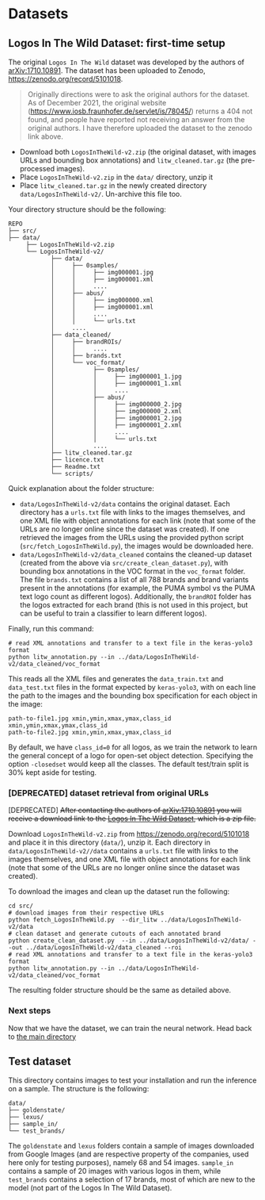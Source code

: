 # Datasets

## Logos In The Wild Dataset: first-time setup

The original `Logos In The Wild` dataset was developed by the authors of [arXiv:1710.10891](https://arxiv.org/abs/1710.10891). The dataset has been uploaded to Zenodo, https://zenodo.org/record/5101018. 

> Originally directions were to ask the original authors for the dataset. As of December 2021, the original website (https://www.iosb.fraunhofer.de/servlet/is/78045/) returns a 404 not found, and people have reported not receiving an answer from the original authors. I have therefore uploaded the dataset to the zenodo link above.

- Download both `LogosInTheWild-v2.zip` (the original dataset, with images URLs and bounding box annotations) and `litw_cleaned.tar.gz` (the pre-processed images). 
- Place `LogosInTheWild-v2.zip` in the `data/` directory, unzip it 
- Place `litw_cleaned.tar.gz` in the newly created directory `data/LogosInTheWild-v2/`. Un-archive this file too.

Your directory structure should be the following:
```
REPO
├── src/  
├── data/
     ├── LogosInTheWild-v2.zip
     └── LogosInTheWild-v2/
            ├── data/
            │     ├── 0samples/
            │     │     ├── img000001.jpg
            │     │     ├── img000001.xml
            │     │     ....            
            │     ├── abus/
            │     │     ├── img000000.xml
            │     │     ├── img000001.xml
            │     │     ....
            │     │     └── urls.txt
            │     ....
            ├── data_cleaned/
            │     ├── brandROIs/
            │     │     ....
            │     ├── brands.txt
            │     └── voc_format/
            │           ├── 0samples/
            │           │     ├── img000001_1.jpg
            │           │     ├── img000001_1.xml
            │           │     ....
            │           ├── abus/
            │           │     ├── img000000_2.jpg
            │           │     ├── img000000_2.xml
            │           │     ├── img000001_2.jpg
            │           │     ├── img000001_2.xml
            │           │     ....
            │           │     └── urls.txt
            │           ....            
            ├── litw_cleaned.tar.gz
            ├── licence.txt
            ├── Readme.txt
            └── scripts/
```

Quick explanation about the folder structure:
- `data/LogosInTheWild-v2/data` contains the original dataset. Each directory has a `urls.txt` file with links to the images themselves, and one XML file with object annotations for each link (note that some of the URLs are no longer online since the dataset was created). If one retrieved the images from the URLs using the provided python script (`src/fetch_LogosInTheWild.py`), the images would be downloaded here.
- `data/LogosInTheWild-v2/data_cleaned` contains the cleaned-up dataset (created from the above via `src/create_clean_dataset.py`), with bounding box annotations in the VOC format in the `voc_format` folder. The file `brands.txt` contains a list of all 788 brands and brand variants present in the annotations (for example, the PUMA symbol vs the PUMA text logo count as different logos). Additionally, the `brandROI` folder has the logos extracted for each brand (this is not used in this project, but can be useful to train a classifier to learn different logos).

Finally, run this command:
```
# read XML annotations and transfer to a text file in the keras-yolo3 format
python litw_annotation.py --in ../data/LogosInTheWild-v2/data_cleaned/voc_format
```
This reads all the XML files and generates the `data_train.txt` and `data_test.txt` files in the format expected by `keras-yolo3`, with on each line the path to the images and the bounding box specification for each object in the image:
```
path-to-file1.jpg xmin,ymin,xmax,ymax,class_id xmin,ymin,xmax,ymax,class_id
path-to-file2.jpg xmin,ymin,xmax,ymax,class_id
```
By default, we have `class_id=0` for all logos, as we train the network to learn the general concept of a logo for open-set object detection. Specifying the option `-closedset` would keep all the classes. The default test/train split is 30% kept aside for testing.


### [DEPRECATED] dataset retrieval from original URLs
[DEPRECATED] ~~After contacting the authors of [arXiv:1710.10891](https://arxiv.org/abs/1710.10891) you will receive a download link to the [Logos In The Wild Dataset](https://www.iosb.fraunhofer.de/servlet/is/78045/), which is a zip file.~~

Download `LogosInTheWild-v2.zip` from https://zenodo.org/record/5101018 and place it in this directory (`data/`), unzip it. Each directory in `data/LogosInTheWild-v2//data` contains a `urls.txt` file with links to the images themselves, and one XML file with object annotations for each link (note that some of the URLs are no longer online since the dataset was created).

To download the images and clean up the dataset run the following:
```
cd src/
# download images from their respective URLs
python fetch_LogosInTheWild.py  --dir_litw ../data/LogosInTheWild-v2/data
# clean dataset and generate cutouts of each annotated brand
python create_clean_dataset.py  --in ../data/LogosInTheWild-v2/data/ --out ../data/LogosInTheWild-v2/data_cleaned --roi
# read XML annotations and transfer to a text file in the keras-yolo3 format
python litw_annotation.py --in ../data/LogosInTheWild-v2/data_cleaned/voc_format
```
The resulting folder structure should be the same as detailed above.

### Next steps

Now that we have the dataset, we can train the neural network. Head back to [the main directory](/)

## Test dataset
This directory contains images to test your installation and run the inference on a sample. The structure is the following:
```
data/
├── goldenstate/
├── lexus/
├── sample_in/  
└── test_brands/
```
The `goldenstate` and `lexus` folders contain a sample of images downloaded from Google Images (and are respective property of the companies, used here only for testing purposes), namely 68 and 54 images. `sample_in` contains a sample of 20 images with various logos in them, while `test_brands` contains a selection of 17 brands, most of which are new to the model (not part of the Logos In The Wild Dataset).
